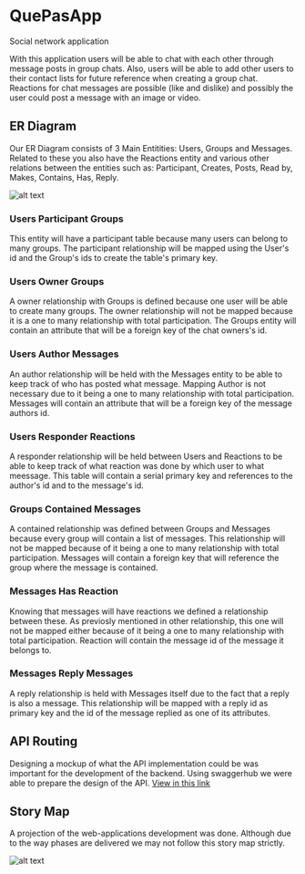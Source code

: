 # QuePasApp
Social network application

With this application users will be able to chat with each other through message posts in group chats. Also, users will be able to add other users to their contact lists for future reference when creating a group chat. Reactions for chat messages are possible (like and dislike) and possibly the user could post a message with an image or video. 

## ER Diagram

Our ER Diagram consists of 3 Main Entitities: Users, Groups and Messages. Related to these you also have the Reactions entity and various other relations between the entities such as: Participant, Creates, Posts, Read by, Makes, Contains, Has, Reply.

![alt text](https://i.imgur.com/fK9Ob1o.jpg "QuePasApp - ER Diagram")

### Users **Participant** Groups
This entity will have a participant table because many users can belong to many groups. The participant relationship will be mapped using the User's id and the Group's ids to create the table's primary key. 

### Users **Owner** Groups
A owner relationship with Groups is defined because one user will be able to create many groups. The owner relationship will not be mapped because it is a one to many relationship with total participation. The Groups entity will contain an attribute that will be a foreign key of the chat owners's id.

### Users **Author** Messages
An author relationship will be held with the Messages entity to be able to keep track of who has posted what message. Mapping Author is not necessary due to it being a one to many relationship with total participation. Messages will contain an attribute that will be a foreign key of the message authors id.

### Users **Responder** Reactions
A responder relationship will be held between Users and Reactions to be able to keep track of what reaction was done by which user to what meessage. This table will contain a serial primary key and references to the author's id and to the message's id.

### Groups **Contained** Messages
A contained relationship was defined between Groups and Messages because every group will contain a list of messages. This relationship will not be mapped because of it being a one to many relationship with total participation. Messages will contain a foreign key that will reference the group where the message is contained.

### Messages **Has** Reaction
Knowing that messages will have reactions we defined a relationship between these. As previosly mentioned in other relationship, this one will not be mapped either because of it being a one to many relationship with total participation. Reaction will contain the message id of the message it belongs to.

### Messages **Reply** Messages
A reply relationship is held with Messages itself due to the fact that a reply is also a message. This relationship will be mapped with a reply id as primary key and the id of the message replied as one of its attributes.

## API Routing

Designing a mockup of what the API implementation could be was important for the development of the backend. Using swaggerhub we were able to prepare the design of the API. [View in this link](https://app.swaggerhub.com/apis/Ykram12/QuePasApp/1.0.0#/)

## Story Map

A projection of the web-applications development was done. Although due to the way phases are delivered we may not follow this story map strictly. 

![alt text](https://i.imgur.com/TpUXHln.jpg "QuePasApp - Story Map")

